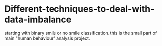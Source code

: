 # Different-techniques-to-deal-with-data-imbalance
starting with binary smile or no smile classification, this is the small part of main "human behaviour" analysis project.
